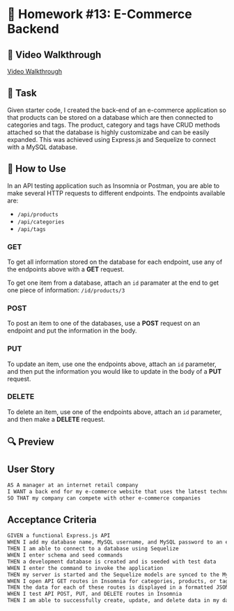 # 📝 Homework #13: E-Commerce Backend

## 🎥 Video Walkthrough
[Video Walkthrough](./images/ecommerce-preview.mp4)

## 🔨 Task
Given starter code, I created the back-end of an e-commerce application so that products can be stored on a database which are then connected to categories and tags. The product, category and tags have CRUD methods attached so that the database is highly customizabe and can be easily expanded. This was achieved using Express.js and Sequelize to connect with a MySQL database.

## 📎 How to Use
In an API testing application such as Insomnia or Postman, you are able to make several HTTP requests to different endpoints. The endpoints available are:
- `/api/products`
- `/api/categories`
- `/api/tags`

### GET
To get all information stored on the database for each endpoint, use any of the endpoints above with a **GET** request.

To get one item from a database, attach an `id` paramater at the end to get one piece of information: `/id/products/3`

### POST 
To post an item to one of the databases, use a **POST** request on an endpoint and put the information in the body.

### PUT
To update an item, use one the endpoints above, attach an `id` parameter, and then put the information you would like to update in the body of a **PUT** request.

### DELETE
To delete an item, use one of the endpoints above, attach an `id` parameter, and then make a **DELETE** request.

## 🔍 Preview


## User Story

```md
AS A manager at an internet retail company
I WANT a back end for my e-commerce website that uses the latest technologies
SO THAT my company can compete with other e-commerce companies
```

## Acceptance Criteria

```md
GIVEN a functional Express.js API
WHEN I add my database name, MySQL username, and MySQL password to an environment variable file
THEN I am able to connect to a database using Sequelize
WHEN I enter schema and seed commands
THEN a development database is created and is seeded with test data
WHEN I enter the command to invoke the application
THEN my server is started and the Sequelize models are synced to the MySQL database
WHEN I open API GET routes in Insomnia for categories, products, or tags
THEN the data for each of these routes is displayed in a formatted JSON
WHEN I test API POST, PUT, and DELETE routes in Insomnia
THEN I am able to successfully create, update, and delete data in my database
```